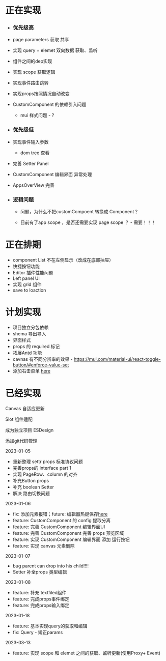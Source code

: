 # 正在实现
 - ### 优先级高

  - page parameters 获取 共享

  - 实现 query + elemet 双向数据 获取、监听

  - 组件之间的dep实现
  - 实现 scope 获取逻辑


  - 实现事件路由跳转

  - 实现props按照情况自动改变


  - CustomComponent 的依赖引入问题
      - mui 样式问题 - ?





 - ### 优先级低


  - 实现事件输入参数

    - dom tree 查看


   - 完善 Setter Panel
   - CustomComponent 编辑界面 异常处理
   - AppsOverView 完善



 - ### 逻辑问题


     - 问题，为什么不把customCompoent 转换成 Component？

     - 目前有了app scope ，是否还需要实现 page scope ？ - 需要！！！


# 正在排期

  - component List 不在左侧显示（改成在底部抽屉）
  - 快捷按钮功能
  - Editor 插件性能问题
  - Left panel UI
  - 实现 grid 组件
  - save to loaction




# 计划实现

  - 项目独立分包依赖
  - shema 导出导入
  - 界面样式
  - props 的 required 标记
  - 拓展Antd 功能
  - cavnas 有不同分辨率的效果 - https://mui.com/material-ui/react-toggle-button/#enforce-value-set
  - 添加右击菜单 [here](https://mui.com/material-ui/react-menu/#context-menu)




# 已经实现


Canvas 自适应更新

Slot 组件适配

成为独立项目 ESDesign

添加git代码管理

 2023-01-05
 - 重新整理 settr props 标准协议问题
 - 完善props的 interface part 1
 - 实现 PageRow、column 的对齐
 - 补充Button props
 - 补充 boolean Setter
 - 解决 路由切换问题

 2023-01-06
 - fix:  添加元素报错；future: 编辑器热键保存[here](https://microsoft.github.io/monaco-editor/playground.html#interacting-with-the-editor-listening-to-key-events)
 - feature: CustomComponent 的 config 提取分离
 - feature: 完善 CustomComponent 编辑界面UI
 - feature: 完善 CustomComponent 完善 props 预览区域
 - feature: 实现 CustomComponent 编辑界面 添加 运行按钮
 - feature: 实现 canvas 元素删除

2023-01-07
  - bug parent can drop into his child!!!!
  - Setter 补全props 类型编辑

2023-01-08
  - feature: 补充 textfiled组件
  - feature: 完成props事件绑定
  - feature: 完成props输入绑定


2023-01-18
  - feature: 基本实现query的获取和编辑
  - fix: Query - 矫正params


2023-03-13
  - feature: 实现 scope 和 elemet 之间的获取、监听更新(使用Proxy+ Event)
